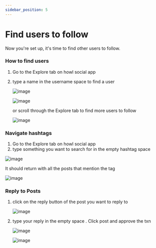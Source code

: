 ```yaml
---
sidebar_position: 5
---
```


# Find users to follow

Now you're set up, it's time to find other users to follow.


### How to find users 
  
  1) Go to the Explore tab on howl social app
  2) type a name in the username space to find a user
      
      ![image](https://github.com/bilalkhan360/howldocs/blob/main/static/img/username%201.png)

      ![image](https://github.com/bilalkhan360/howldocs/blob/main/static/img/usename.png)
        
     or scroll through the Explore tab to find more users to follow 
     
      ![image](https://github.com/bilalkhan360/howldocs/blob/main/static/img/explore.png)

### Navigate hashtags
  
  1) Go to the Explore tab on howl social app
  2) type something you want to search for in the empty hashtag space
    
   ![image](https://github.com/bilalkhan360/howldocs/blob/main/static/img/username%201.png)   
    
   It should return with all the posts that mention the tag 
   
   ![image](https://github.com/bilalkhan360/howldocs/blob/main/static/img/hashtag.png)
   
### Reply to Posts 
  
  1) click on the reply button of the post you want to reply to 
      
     ![image](https://github.com/bilalkhan360/howldocs/blob/main/static/img/reply%20select.png)
     
  2) type your reply in the empty space . Click post and approve the txn 
      
      ![image](https://github.com/bilalkhan360/howldocs/blob/main/static/img/Reply%20empty.png)

      ![image](https://github.com/bilalkhan360/howldocs/blob/main/static/img/Reply.png)


 
     

